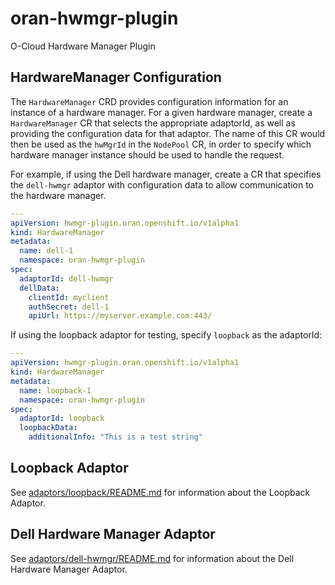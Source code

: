 # oran-hwmgr-plugin

O-Cloud Hardware Manager Plugin

## HardwareManager Configuration

The `HardwareManager` CRD provides configuration information for an instance of a hardware manager. For a given hardware manager, create a `HardwareManager` CR that selects the appropriate adaptorId, as well as providing the configuration data for that adaptor. The name of this CR would then be used as the `hwMgrId` in the `NodePool` CR, in order to specify which hardware manager instance should be used to handle the request.

For example, if using the Dell hardware manager, create a CR that specifies the `dell-hwmgr` adaptor with configuration data to allow communication to the hardware manager.

```yaml
---
apiVersion: hwmgr-plugin.oran.openshift.io/v1alpha1
kind: HardwareManager
metadata:
  name: dell-1
  namespace: oran-hwmgr-plugin
spec:
  adaptorId: dell-hwmgr
  dellData:
    clientId: myclient
    authSecret: dell-1
    apiUrl: https://myserver.example.com:443/
```

If using the loopback adaptor for testing, specify `loopback` as the adaptorId:

```yaml
---
apiVersion: hwmgr-plugin.oran.openshift.io/v1alpha1
kind: HardwareManager
metadata:
  name: loopback-1
  namespace: oran-hwmgr-plugin
spec:
  adaptorId: loopback
  loopbackData:
    additionalInfo: "This is a test string"
```

## Loopback Adaptor

See [adaptors/loopback/README.md](adaptors/loopback/README.md) for information about the Loopback Adaptor.

## Dell Hardware Manager Adaptor

See [adaptors/dell-hwmgr/README.md](adaptors/dell-hwmgr/README.md) for information about the Dell Hardware Manager Adaptor.

